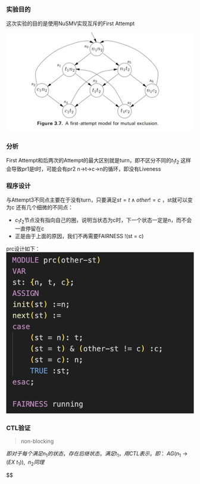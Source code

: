 ### 实验目的
这次实验的目的是使用NuSMV实现互斥的First Attempt

![|650](https://raw.githubusercontent.com/ustc21xyx/picture-bed/main/20240415205838.png)


### 分析
First Attempt和后两次的Attempt的最大区别就是turn，即不区分不同的$t_1t_2$
这样会导致pr1是t时，可能会有pr2  n->t->c->n的循环，即没有Liveness

### 程序设计
与Attempt3不同点主要在于没有turn，只要满足$st=t \land other!=c$ ，st就可以变为c
还有几个细微的不同点：
- $c_1t_2$节点没有指向自己的圈，说明当状态为c时，下一个状态一定是n，而不会一直停留在c 
- 正是由于上面的原因，我们不再需要FAIRNESS !(st = c)

prc设计如下：
![|400](https://raw.githubusercontent.com/ustc21xyx/picture-bed/main/20240415205420.png)

### CTL验证

>non-blocking

$即对于每个满足n_1的状态，存在后继状态，满足t_1，用CTL表示，即：$
$AG(n_1\rightarrow (EX\ t_1)),\ \  n_2同理$


$$
